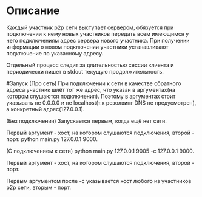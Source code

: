# Описание
Каждый участник p2p сети выступает сервером, обязуется при подключении к нему новых участников передать всем имеющимся у него подключениям адрес сервера нового участника. При получении информации о новом подключении участники устанавливают подключение по указанному адресу.

Отдельный процесс следит за длительностью сессии клиента и периодически пишет в stdout текущую продолжительность.

#Запуск
(Про сеть)
При подключении к сети в качестве обратного адреса участник шлёт тот же адрес, что указан в аргументах(на котором слушаются подключения). Поэтому в аргументах стоит указывать не 0.0.0.0 и не localhost(т.к резолвинг DNS не предусмотрен), а конкретный адрес(127.0.0.1).

(Без подключения)
Запускается первым, когда ещё нет сети.

Первый аргумент - хост, на котором слушаются подключения, второй - порт. python main.py 127.0.0.1 9000. 

(С подключением к сети)
python main.py 127.0.0.1 9005 -c 127.0.0.1 9000.

Первый аргумент - хост, на котором слушаются подключения, второй - порт.

Первым аргументом после -c указывается хост любого из участников p2p сети, вторым - порт.
